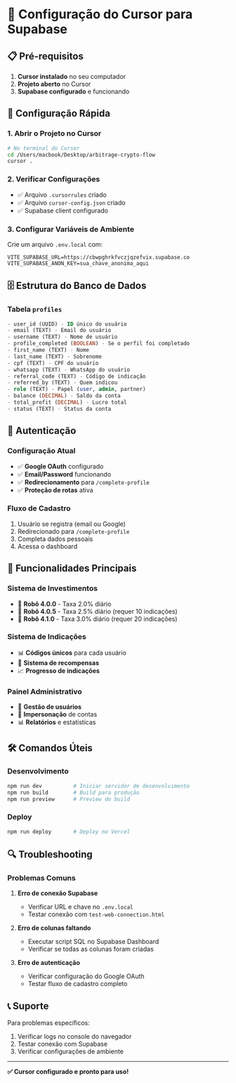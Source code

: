 # 🚀 Configuração do Cursor para Supabase

## 📋 Pré-requisitos

1. **Cursor instalado** no seu computador
2. **Projeto aberto** no Cursor
3. **Supabase configurado** e funcionando

## 🔧 Configuração Rápida

### 1. Abrir o Projeto no Cursor
```bash
# No terminal do Cursor
cd /Users/macbook/Desktop/arbitrage-crypto-flow
cursor .
```

### 2. Verificar Configurações
- ✅ Arquivo `.cursorrules` criado
- ✅ Arquivo `cursor-config.json` criado
- ✅ Supabase client configurado

### 3. Configurar Variáveis de Ambiente
Crie um arquivo `.env.local` com:
```env
VITE_SUPABASE_URL=https://cbwpghrkfvczjqzefvix.supabase.co
VITE_SUPABASE_ANON_KEY=sua_chave_anonima_aqui
```

## 🗄️ Estrutura do Banco de Dados

### Tabela `profiles`
```sql
- user_id (UUID) - ID único do usuário
- email (TEXT) - Email do usuário
- username (TEXT) - Nome de usuário
- profile_completed (BOOLEAN) - Se o perfil foi completado
- first_name (TEXT) - Nome
- last_name (TEXT) - Sobrenome
- cpf (TEXT) - CPF do usuário
- whatsapp (TEXT) - WhatsApp do usuário
- referral_code (TEXT) - Código de indicação
- referred_by (TEXT) - Quem indicou
- role (TEXT) - Papel (user, admin, partner)
- balance (DECIMAL) - Saldo da conta
- total_profit (DECIMAL) - Lucro total
- status (TEXT) - Status da conta
```

## 🔐 Autenticação

### Configuração Atual
- ✅ **Google OAuth** configurado
- ✅ **Email/Password** funcionando
- ✅ **Redirecionamento** para `/complete-profile`
- ✅ **Proteção de rotas** ativa

### Fluxo de Cadastro
1. Usuário se registra (email ou Google)
2. Redirecionado para `/complete-profile`
3. Completa dados pessoais
4. Acessa o dashboard

## 🎯 Funcionalidades Principais

### Sistema de Investimentos
- 🤖 **Robô 4.0.0** - Taxa 2.0% diário
- 🚀 **Robô 4.0.5** - Taxa 2.5% diário (requer 10 indicações)
- 💎 **Robô 4.1.0** - Taxa 3.0% diário (requer 20 indicações)

### Sistema de Indicações
- 📊 **Códigos únicos** para cada usuário
- 🎁 **Sistema de recompensas**
- 📈 **Progresso de indicações**

### Painel Administrativo
- 👥 **Gestão de usuários**
- 🔄 **Impersonação** de contas
- 📊 **Relatórios** e estatísticas

## 🛠️ Comandos Úteis

### Desenvolvimento
```bash
npm run dev          # Iniciar servidor de desenvolvimento
npm run build        # Build para produção
npm run preview      # Preview do build
```

### Deploy
```bash
npm run deploy       # Deploy no Vercel
```

## 🔍 Troubleshooting

### Problemas Comuns

1. **Erro de conexão Supabase**
   - Verificar URL e chave no `.env.local`
   - Testar conexão com `test-web-connection.html`

2. **Erro de colunas faltando**
   - Executar script SQL no Supabase Dashboard
   - Verificar se todas as colunas foram criadas

3. **Erro de autenticação**
   - Verificar configuração do Google OAuth
   - Testar fluxo de cadastro completo

## 📞 Suporte

Para problemas específicos:
1. Verificar logs no console do navegador
2. Testar conexão com Supabase
3. Verificar configurações de ambiente

---

**✅ Cursor configurado e pronto para uso!**

